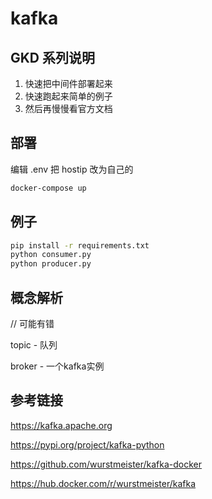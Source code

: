 # kafka

## GKD 系列说明

1. 快速把中间件部署起来
2. 快速跑起来简单的例子
3. 然后再慢慢看官方文档

## 部署

编辑 .env 把 hostip 改为自己的

```sh
docker-compose up
```

## 例子

```sh
pip install -r requirements.txt
python consumer.py
python producer.py
```

## 概念解析

// 可能有错

topic - 队列

broker - 一个kafka实例

## 参考链接

<https://kafka.apache.org>

<https://pypi.org/project/kafka-python>

<https://github.com/wurstmeister/kafka-docker>

<https://hub.docker.com/r/wurstmeister/kafka>
